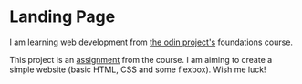 # Landing Page

I am learning web development from [the odin project's](https://www.theodinproject.com/dashboard) foundations course.

This project is an [assignment](https://www.theodinproject.com/lessons/foundations-landing-page) from the course. I am aiming to create a simple website (basic HTML, CSS and some flexbox). Wish me luck!
